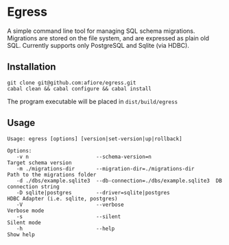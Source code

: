 Egress
======

A simple command line tool for managing SQL schema migrations.
Migrations are stored on the file system, and are expressed as plain old SQL.
Currently supports only PostgreSQL and Sqlite (via HDBC).

## Installation

    git clone git@github.com:afiore/egress.git
    cabal clean && cabal configure && cabal install

The program executable will be placed in `dist/build/egress`

## Usage

    Usage: egress [options] [version|set-version|up|rollback]

    Options:
       -v n                      --schema-version=n                     Target schema version
       -m ./migrations-dir       --migration-dir=./migrations-dir       Path to the migrations folder
       -d ./dbs/example.sqlite3  --db-connection=./dbs/example.sqlite3  DB connection string
       -D sqlite|postgres        --driver=sqlite|postgres               HDBC Adapter (i.e. sqlite, postgres)
       -V                        --verbose                              Verbose mode
       -s                        --silent                               Silent mode
       -h                        --help                                 Show help
